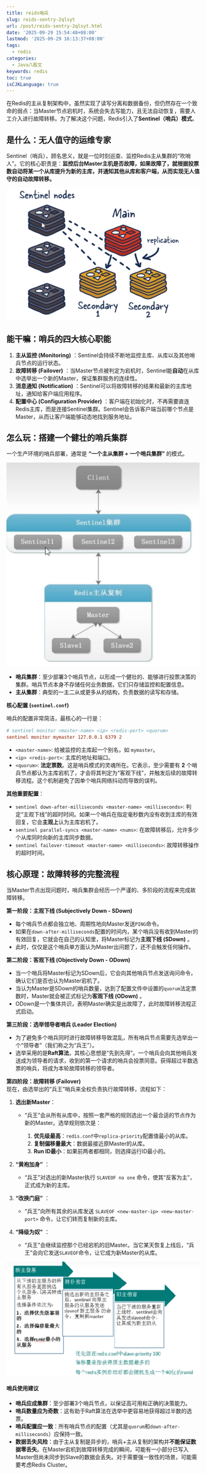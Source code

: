 ```yaml
---
title: reids哨兵
slug: reids-sentry-2qlsyt
url: /post/reids-sentry-2qlsyt.html
date: '2025-09-29 15:54:48+08:00'
lastmod: '2025-09-29 16:13:37+08:00'
tags:
  - redis
categories:
  - Java八股文
keywords: redis
toc: true
isCJKLanguage: true
---
```






在Redis的主从复制架构中，虽然实现了读写分离和数据备份，但仍然存在一个致命的弱点：当Master节点宕机时，系统会失去写能力，且无法自动恢复，需要人工介入进行故障转移。为了解决这个问题，Redis引入了**Sentinel（哨兵）模式**。

## **是什么：无人值守的运维专家**

Sentinel（哨兵），顾名思义，就是一位时刻巡查、监控Redis主从集群的“吹哨人”。它的核心职责是：**监控后台Master主机是否故障，如果故障了，就根据投票数自动将某一个从库提升为新的主库，并通知其他从库和客户端，从而实现无人值守的自动故障转移。**

![image](https://raw.githubusercontent.com/Anonymity-0/Picgo/main/img/20250929155559.png)

## **能干嘛：哨兵的四大核心职能**

1. **主从监控 (Monitoring)** ：Sentinel会持续不断地监控主库、从库以及其他哨兵节点的运行状态。
2. **故障转移 (Failover)** ：当Master节点被判定为宕机时，Sentinel能**自动**在从库中选举出一个新的Master，保证集群服务的连续性。
3. **消息通知 (Notification)** ：Sentinel可以将故障转移的结果和最新的主库地址，通知给客户端应用程序。
4. **配置中心 (Configuration Provider)** ：客户端在初始化时，不再需要直连Redis主库，而是连接Sentinel集群。Sentinel会告诉客户端当前哪个节点是Master，从而让客户端能够动态地找到服务地址。

## **怎么玩：搭建一个健壮的哨兵集群**

一个生产环境的哨兵部署，通常是 **“一个主从集群 + 一个哨兵集群”** 的模式。

![image](https://raw.githubusercontent.com/Anonymity-0/Picgo/main/img/20250929155718.png)

- **哨兵集群**：至少部署3个哨兵节点，以形成一个健壮的、能够进行投票决策的集群。哨兵节点本身不存储任何业务数据，它们只存储监控和配置信息。
- **主从集群**：典型的一主二从或更多从的结构，负责数据的读写和存储。

**核心配置 (**​**​`sentinel.conf`​**​ **)**

哨兵的配置非常简洁，最核心的一行是：

```conf
# sentinel monitor <master-name> <ip> <redis-port> <quorum>
sentinel monitor mymaster 127.0.0.1 6379 2
```

- ​`<master-name>`: 给被监控的主库起一个别名，如 `mymaster`。
- ​`<ip> <redis-port>`: 主库的地址和端口。
- ​`<quorum>`: **法定票数**。这是哨兵模式的灵魂所在。它表示，至少需要有 **2** 个哨兵节点都认为主库宕机了，才会将其判定为“客观下线”，并触发后续的故障转移流程。这个机制避免了因单个哨兵网络抖动而导致的误判。

**其他重要配置**：

- ​`sentinel down-after-milliseconds <master-name> <milliseconds>`: 判定“主观下线”的超时时间。如果一个哨兵在指定毫秒数内没有收到主库的有效回复，它会**主观上**认为主库宕机了。
- ​`sentinel parallel-syncs <master-name> <nums>`: 在故障转移后，允许多少个从库同时向新的主库同步数据。
- ​`sentinel failover-timeout <master-name> <milliseconds>`: 故障转移操作的超时时间。

## **核心原理：故障转移的完整流程**

当Master节点出现问题时，哨兵集群会经历一个严谨的、多阶段的流程来完成故障转移。

**第一阶段：主观下线 (Subjectively Down - SDown)**

- 每个哨兵节点都会独立地、周期性地向Master发送`PING`命令。
- 如果在`down-after-milliseconds`配置的时间内，某个哨兵没有收到Master的有效回复，它就会在自己的认知里，将Master标记为**主观下线 (SDown)** 。
- 此时，仅仅是这个哨兵单方面认为Master出问题了，还不会触发任何操作。

**第二阶段：客观下线 (Objectively Down - ODown)**

- 当一个哨兵将Master标记为SDown后，它会向其他哨兵节点发送询问命令，确认它们是否也认为Master宕机了。
- 当认为Master是SDown的哨兵数量，达到了配置文件中设置的`quorum`法定票数时，Master就会被正式标记为**客观下线 (ODown)** 。
- ODown是一个集体共识，表明Master确实是出故障了，此时故障转移流程正式启动。

**第三阶段：选举领导者哨兵 (Leader Election)**

- 为了避免多个哨兵同时进行故障转移导致混乱，所有哨兵节点需要先选举出一个“领导者”（我们称之为“兵王”）。
- 选举采用的是**Raft算法**，其核心思想是“先到先得”。一个哨兵会向其他哨兵发送成为领导者的请求，收到的第一个请求的哨兵会投票同意。获得超过半数选票的哨兵，将成为本轮故障转移的领导者。

**第四阶段：故障转移 (Failover)**   
现在，由选举出的“兵王”哨兵来全权负责执行故障转移，流程如下：

1. **选出新Master**：

    - “兵王”会从所有从库中，按照一套严格的规则选出一个最合适的节点作为新的Master。选举规则依次是：

      1. **优先级最高**：`redis.conf`中`replica-priority`配置值最小的从库。
      2. **复制偏移量最大**：数据最接近原Master的从库。
      3. **Run ID最小**：如果前两者都相同，则选择运行ID最小的。
2. **“黄袍加身”** ：

    - “兵王”对选出的新Master执行 `SLAVEOF no one` 命令，使其“反客为主”，正式成为新的主库。
3. **“改换门庭”** ：

    - “兵王”向所有其余的从库发送 `SLAVEOF <new-master-ip> <new-master-port>` 命令，让它们转而复制新的主库。
4. **“降级为奴”** ：

    - “兵王”会继续监控那个已经宕机的旧Master。当它某天恢复上线后，“兵王”会向它发送`SLAVEOF`命令，让它成为新Master的从库。

![image](https://raw.githubusercontent.com/Anonymity-0/Picgo/main/img/20250929160932.png)

#### **哨兵使用建议**

- **哨兵应成集群**：至少部署3个哨兵节点，以保证高可用和正确的决策能力。
- **哨兵数量应为奇数**：这有助于Raft算法在选举中更容易地获得超过半数的选票。
- **哨兵配置应一致**：所有哨兵节点的配置（尤其是`quorum`和`down-after-milliseconds`）应保持一致。
- **数据丢失风险**：由于主从复制是异步的，哨兵+主从复制的架构并**不能保证数据零丢失**。在Master宕机到故障转移完成的瞬间，可能有一小部分已写入Master但尚未同步到Slave的数据会丢失。对于需要强一致性的场景，可能需要考虑Redis Cluster。
